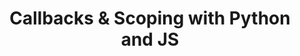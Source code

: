 ---
link: '//jceipek.com/Olin-Coding-Tutorials/'
link_text: to the tutorial!
opens_new_page: true
img: async.png
dark: false
title: "Callbacks & Scoping with Python and JS"
collaborators: []
tagline: asynchronous programming tutorial
roles:
  - Teaching
  - Writing
categories:
  - education
---
